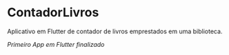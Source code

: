 # ContadorLivros
Aplicativo em Flutter de contador de livros emprestados em uma biblioteca.

*Primeiro App em Flutter finalizado*
